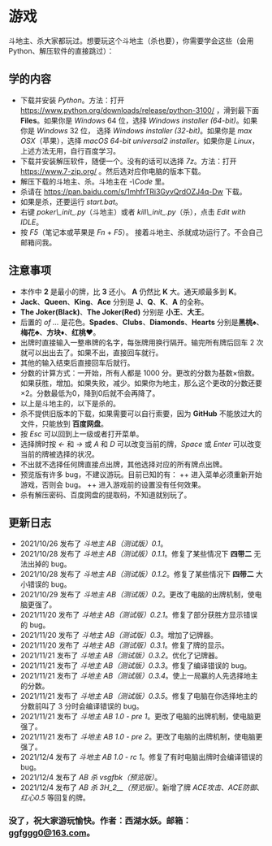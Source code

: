 # 游戏
斗地主、杀大家都玩过。想要玩这个斗地主（杀也要），你需要学会这些（会用Python、解压软件的直接跳过）：
## 学的内容
+ 下载并安装 *Python*。方法：打开 https://www.python.org/downloads/release/python-3100/ ，滑到最下面 **Files**。如果你是 *Windows* 64 位，选择 *Windows installer (64-bit)*。如果你是 *Windows* 32 位， 选择 *Windows installer (32-bit)*。如果你是 *max OSX*（苹果），选择 *macOS 64-bit universal2 installer*。如果你是 *Linux*，上述方法无用，自行百度学习。 
+ 下载并安装解压软件，随便一个。没有的话可以选择 *7z*。方法：打开 https://www.7-zip.org/ 。然后选对应你电脑的版本下载。
+ 解压下载的斗地主、杀。斗地主在 *-\Code* 里。
+ 杀请在 https://pan.baidu.com/s/1mhfrTRi3GyvQrdOZJ4q-Dw 下载。
+ 如果是杀，还要运行 *start.bat*。
+ 右键 *poker\\\__init__.py*（斗地主）或者 *kill\\\__init__.py*（杀），点击 *Edit with IDLE*。
+ 按 *F5*（笔记本或苹果是 *Fn* + *F5*）。
接着斗地主、杀就成功运行了。不会自己邮箱问我。
## 注意事项
+ 本作中 **2** 是最小的牌，比 **3** 还小。 **A** 仍然比 **K** 大。通天顺最多到 **K**。
+ **Jack**、**Queen**、**King**、**Ace** 分别是 **J**、**Q**、**K**、**A** 的全称。
+ **The Joker(Black)**、**The Joker(Red)** 分别是 **小王**、**大王**。
+ 后置的 *of ...* 是花色。**Spades**、**Clubs**、**Diamonds**、**Hearts** 分别是**黑桃♠**、**梅花♣**、**方块♦**、**红桃♥**。
+ 出牌时直接输入一整串牌的名字，每张牌用换行隔开。输完所有牌后回车 2 次就可以出出去了。如果不出，直接回车就行。
+ 其他的输入结束后直接回车后就行。
+ 分数的计算方式：一开始，所有人都是 1000 分。更改的分数为基数×倍数。如果获胜，增加。如果失败，减少。如果你为地主，那么这个更改的分数还要×2。分数最低为0，降到0后就不会再降了。
+ 以上是斗地主的，以下是杀的。
+ 杀不提供旧版本的下载，如果需要可以自行索要，因为 **GitHub** 不能放过大的文件，只能放到 **百度网盘**。
+ 按 *Esc* 可以回到上一级或者打开菜单。
+ 选择牌时按 *←* 和 *→* 或 *A* 和 *D* 可以改变当前的牌，*Space* 或 *Enter* 可以改变当前的牌被选择的状况。
+ 不出就不选择任何牌直接点出牌，其他选择对应的所有牌点出牌。
+ 预览版有许多 bug，不建议游玩。目前已知的有：
++ 进入菜单必须重新开始游戏，否则会 bug。
++ 进入游戏前的设置没有任何效果。
+ 杀有解压密码、百度网盘的提取码，不知道就别玩了。
## 更新日志
+ 2021/10/26 发布了 *斗地主 AB（测试版）0.1*。
+ 2021/10/28 发布了 *斗地主 AB（测试版）0.1.1*。修复了某些情况下 **四带二** 无法出掉的 bug。
+ 2021/10/28 发布了 *斗地主 AB（测试版）0.1.2*。修复了某些情况下 **四带二** 大小错误的 bug。
+ 2021/10/29 发布了 *斗地主 AB（测试版）0.2*。更改了电脑的出牌机制，使电脑更强了。
+ 2021/11/20 发布了 *斗地主 AB（测试版）0.2.1*。修复了部分获胜方显示错误的 bug。
+ 2021/11/20 发布了 *斗地主 AB（测试版）0.3*。增加了记牌器。
+ 2021/11/20 发布了 *斗地主 AB（测试版）0.3.1*。修复了牌的显示。
+ 2021/11/21 发布了 *斗地主 AB（测试版）0.3.2*。优化了记牌器。
+ 2021/11/21 发布了 *斗地主 AB（测试版）0.3.3*。修复了编译错误的 bug。
+ 2021/11/21 发布了 *斗地主 AB（测试版）0.3.4*。使上一局赢的人先选择地主的分数。
+ 2021/11/21 发布了 *斗地主 AB（测试版）0.3.5*。修复了电脑在你选择地主的分数前叫了 3 分时会编译错误的 bug。
+ 2021/11/21 发布了 *斗地主 AB 1.0 - pre 1*。更改了电脑的出牌机制，使电脑更强了。
+ 2021/11/21 发布了 *斗地主 AB 1.0 - pre 2*。更改了电脑的出牌机制，使电脑更强了。
+ 2021/12/4 发布了 *斗地主 AB 1.0 - rc 1*。修复了有时电脑出牌时会编译错误的 bug。
+ 2021/12/4 发布了 *AB 杀 vsgfbk（预览版）*。
+ 2021/12/4 发布了 *AB 杀 3H_2__（预览版）*。新增了牌 *ACE攻击*、*ACE防御*、*红心0.5* 等回复的牌。
### 没了，祝大家游玩愉快。作者：西湖水妖。邮箱：ggfggg0@163.com。
